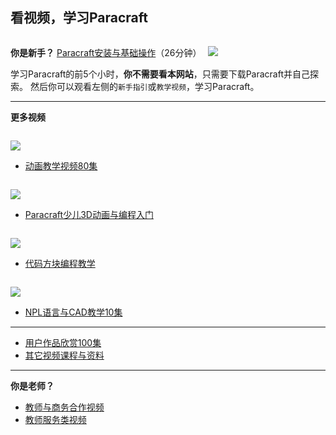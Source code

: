 ## 看视频，学习Paracraft

<div style="float:left;">
  
**你是新手？**
[Paracraft安装与基础操作](https://keepwork.com/official/docs/videos/new_user_video)（26分钟）

  
</div>
<div style="float:left;margin-left:10px;">
  
  ![](https://api.keepwork.com/storage/v0/siteFiles/3507/raw#image.png)
  
</div>
<div style="clear:both"/>

学习Paracraft的前5个小时，**你不需要看本网站**，只需要下载Paracraft并自己探索。
然后你可以观看左侧的`新手指引`或`教学视频`，学习Paracraft。

---
**更多视频**

<div style="float:left;margin-right:10px;width:250px">
  
 [![](https://api.keepwork.com/storage/v0/siteFiles/10252/raw#teaching-video_2.png)](/official/paracraft/animation-tutorials)
  
  - [动画教学视频80集](/official/paracraft/animation-tutorials)
  
</div>

<div style="float:left;margin-right:10px;width:250px">
  
  [![](https://api.keepwork.com/storage/v0/siteFiles/4880/raw#少儿编程_logo.png)](https://study.163.com/course/introduction.htm?courseId=1209451840)
  
  - [Paracraft少儿3D动画与编程入门](https://study.163.com/course/introduction.htm?courseId=1209451840)
</div>


<div style="clear:both"/>

<div style="float:left;margin-right:10px;width:250px">
  
  [![](https://api.keepwork.com/storage/v0/siteFiles/10251/raw#teaching-video_1.png)](/official/paracraft/CodeblockList)
  
  - [代码方块编程教学](/official/paracraft/CodeblockList)
  
</div>

<div style="float:left;margin-right:10px;width:250px">
  
  [![](https://api.keepwork.com/storage/v0/siteFiles/10253/raw#teaching-video_3.png)](/official/docs/videos/NPLCAD)
  
  - [NPL语言与CAD教学10集](/official/docs/videos/NPLCAD)
  
</div>
<div style="clear:both"/>


---

- [用户作品欣赏100集](http://paracraft.keepwork.com/archives/category/recommend)
- [其它视频课程与资料](http://paracraft.keepwork.com/resource?lang=zh)

---

**你是老师？**
- [教师与商务合作视频](https://biz.keepwork.com/)
- [教师服务类视频](https://keepwork.com/l/student/solution/teacher)


